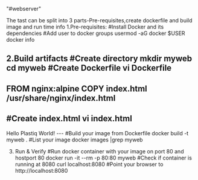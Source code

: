 "#webserver"

The tast can be split into 3 parts-Pre-requisites,create dockerfile and build image and run time info
1.Pre-requisites:
#Install Docker and its dependencies
#Add user to docker groups
usermod -aG docker $USER
docker info

2.Build artifacts
#Create directory
mkdir myweb
cd myweb
#Create Dockerfile
vi Dockerfile
--
FROM nginx:alpine
COPY index.html /usr/share/nginx/index.html
---
#Create index.html
vi index.html
---
<html>
<body>
Hello Plastiq World!
</body>
</html>
---
#Build your image from Dockerfile
docker build -t myweb .
#List your image
docker images |grep myweb

3. Run & Verify
#Run docker container with your image on port 80 and hostport 80
docker run -it --rm -p 80:80 myweb
#Check if container is running at 8080
curl localhost:8080
#Point your browser to http://localhost:8080
